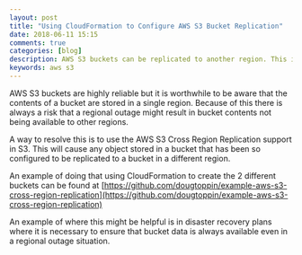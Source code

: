 ```yaml
---
layout: post
title: "Using CloudFormation to Configure AWS S3 Bucket Replication"
date: 2018-06-11 15:15
comments: true
categories: [blog]
description: AWS S3 buckets can be replicated to another region. This is an example of how to do that using CloudFormation.
keywords: aws s3
---
```

AWS S3 buckets are highly reliable but it is worthwhile to be aware that the contents of a bucket are stored in a single region.
Because of this there is always a risk that a regional outage might result in bucket contents not being available to other regions.

A way to resolve this is to use the AWS S3 Cross Region Replication support in S3.
This will cause any object stored in a bucket that has been so configured to be replicated to a bucket in a different region.

An example of doing that using CloudFormation to create the 2 different buckets can be found at [https://github.com/dougtoppin/example-aws-s3-cross-region-replication](https://github.com/dougtoppin/example-aws-s3-cross-region-replication)

An example of where this might be helpful is in disaster recovery plans where it is necessary to ensure that bucket data is always available even in a regional outage situation.
